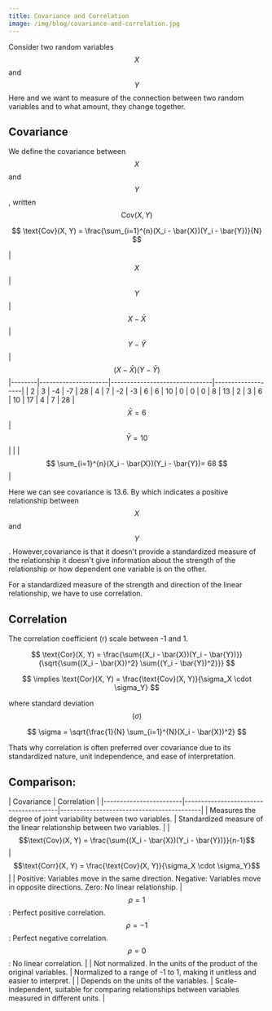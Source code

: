 ```yaml
---
title: Covariance and Correlation
image: /img/blog/covariance-and-correlation.jpg
---
```


Consider two random variables $$ X $$ and $$ Y $$ Here and we want to measure of the connection between two random variables and to what amount, they change together.

## Covariance

We define the covariance between $$ X $$ and $$ Y $$
, written $$ \text{Cov}(X,Y) $$

$$ \text{Cov}(X, Y) = \frac{\sum_{i=1}^{n}(X_i - \bar{X})(Y_i - \bar{Y})}{N} $$


| $$ X $$| $$ Y $$ | $$ X - \bar{X} $$ | $$ Y - \bar{Y} $$ | $$ (X - \bar{X})(Y - \bar{Y}) $$
|--------|---------------------|-------------------------------|-------------------| 
| 2     |        3           |         -4                   |        -7        | 28
| 4     |        7           |          -2                    |         -3        | 6
| 6     |        10           |           0                    |          0        | 0
| 8     |        13           |           2                    |         3       | 6
| 10     |       17           |          4                    |        7        | 28
| $$ \bar{X} = 6 $$   | $$ \bar{Y} = 10 $$   |     |     | $$ \sum_{i=1}^{n}(X_i - \bar{X})(Y_i - \bar{Y})= 68 $$    |


Here we can see covariance is 13.6. By which indicates a positive relationship between $$ X $$ and $$ Y $$. However,covariance is that it doesn't provide a standardized measure of the relationship   it doesn't give information about the strength of the relationship or how dependent one variable is on the other.

For a standardized measure of the strength and direction of the linear relationship, we have to use correlation.

## Correlation

The correlation coefficient (r) scale between -1 and 1.

$$
\text{Cor}(X, Y) = \frac{\sum{(X_i - \bar{X})(Y_i - \bar{Y})}}{\sqrt{\sum{(X_i - \bar{X})^2} \sum{(Y_i - \bar{Y})^2}}}
$$




$$ \implies \text{Cor}(X, Y) = \frac{\text{Cov}(X, Y)}{\sigma_X \cdot \sigma_Y} $$

where standard deviation $$ (\sigma) $$

$$
\sigma = \sqrt{\frac{1}{N} \sum_{i=1}^{N}(X_i - \bar{X})^2} 
$$


Thats why correlation is often preferred over covariance due to its standardized nature, unit independence, and ease of interpretation.

## Comparison:

| Covariance                            | Correlation                               |
|------------------------|---------------------------------------|-------------------------------------------|
| Measures the degree of joint variability between two variables. | Standardized measure of the linear relationship between two variables. |
| $$\text{Cov}(X, Y) = \frac{\sum{(X_i - \bar{X})(Y_i - \bar{Y})}}{n-1}$$ | $$\text{Corr}(X, Y) = \frac{\text{Cov}(X, Y)}{\sigma_X \cdot \sigma_Y}$$ |
| Positive: Variables move in the same direction. Negative: Variables move in opposite directions. Zero: No linear relationship. | $$\rho = 1$$: Perfect positive correlation. $$\rho = -1$$: Perfect negative correlation. $$\rho = 0$$: No linear correlation. |
| Not normalized. In the units of the product of the original variables. | Normalized to a range of -1 to 1, making it unitless and easier to interpret. |
| Depends on the units of the variables. | Scale-independent, suitable for comparing relationships between variables measured in different units. |

